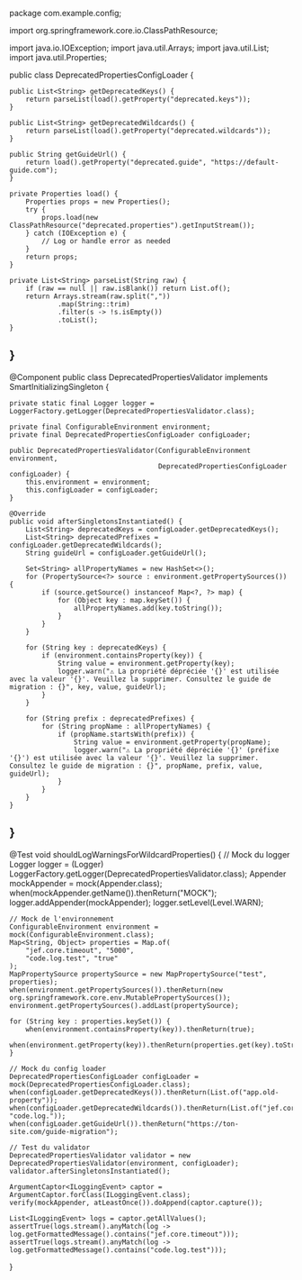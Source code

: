 package com.example.config;

import org.springframework.core.io.ClassPathResource;

import java.io.IOException;
import java.util.Arrays;
import java.util.List;
import java.util.Properties;

public class DeprecatedPropertiesConfigLoader {

    public List<String> getDeprecatedKeys() {
        return parseList(load().getProperty("deprecated.keys"));
    }

    public List<String> getDeprecatedWildcards() {
        return parseList(load().getProperty("deprecated.wildcards"));
    }

    public String getGuideUrl() {
        return load().getProperty("deprecated.guide", "https://default-guide.com");
    }

    private Properties load() {
        Properties props = new Properties();
        try {
            props.load(new ClassPathResource("deprecated.properties").getInputStream());
        } catch (IOException e) {
            // Log or handle error as needed
        }
        return props;
    }

    private List<String> parseList(String raw) {
        if (raw == null || raw.isBlank()) return List.of();
        return Arrays.stream(raw.split(","))
                .map(String::trim)
                .filter(s -> !s.isEmpty())
                .toList();
    }
}
------
@Component
public class DeprecatedPropertiesValidator implements SmartInitializingSingleton {

    private static final Logger logger = LoggerFactory.getLogger(DeprecatedPropertiesValidator.class);

    private final ConfigurableEnvironment environment;
    private final DeprecatedPropertiesConfigLoader configLoader;

    public DeprecatedPropertiesValidator(ConfigurableEnvironment environment,
                                         DeprecatedPropertiesConfigLoader configLoader) {
        this.environment = environment;
        this.configLoader = configLoader;
    }

    @Override
    public void afterSingletonsInstantiated() {
        List<String> deprecatedKeys = configLoader.getDeprecatedKeys();
        List<String> deprecatedPrefixes = configLoader.getDeprecatedWildcards();
        String guideUrl = configLoader.getGuideUrl();

        Set<String> allPropertyNames = new HashSet<>();
        for (PropertySource<?> source : environment.getPropertySources()) {
            if (source.getSource() instanceof Map<?, ?> map) {
                for (Object key : map.keySet()) {
                    allPropertyNames.add(key.toString());
                }
            }
        }

        for (String key : deprecatedKeys) {
            if (environment.containsProperty(key)) {
                String value = environment.getProperty(key);
                logger.warn("⚠️ La propriété dépréciée '{}' est utilisée avec la valeur '{}'. Veuillez la supprimer. Consultez le guide de migration : {}", key, value, guideUrl);
            }
        }

        for (String prefix : deprecatedPrefixes) {
            for (String propName : allPropertyNames) {
                if (propName.startsWith(prefix)) {
                    String value = environment.getProperty(propName);
                    logger.warn("⚠️ La propriété dépréciée '{}' (préfixe '{}') est utilisée avec la valeur '{}'. Veuillez la supprimer. Consultez le guide de migration : {}", propName, prefix, value, guideUrl);
                }
            }
        }
    }
}
----
@Test
void shouldLogWarningsForWildcardProperties() {
    // Mock du logger
    Logger logger = (Logger) LoggerFactory.getLogger(DeprecatedPropertiesValidator.class);
    Appender<ILoggingEvent> mockAppender = mock(Appender.class);
    when(mockAppender.getName()).thenReturn("MOCK");
    logger.addAppender(mockAppender);
    logger.setLevel(Level.WARN);

    // Mock de l'environnement
    ConfigurableEnvironment environment = mock(ConfigurableEnvironment.class);
    Map<String, Object> properties = Map.of(
        "jef.core.timeout", "5000",
        "code.log.test", "true"
    );
    MapPropertySource propertySource = new MapPropertySource("test", properties);
    when(environment.getPropertySources()).thenReturn(new org.springframework.core.env.MutablePropertySources());
    environment.getPropertySources().addLast(propertySource);

    for (String key : properties.keySet()) {
        when(environment.containsProperty(key)).thenReturn(true);
        when(environment.getProperty(key)).thenReturn(properties.get(key).toString());
    }

    // Mock du config loader
    DeprecatedPropertiesConfigLoader configLoader = mock(DeprecatedPropertiesConfigLoader.class);
    when(configLoader.getDeprecatedKeys()).thenReturn(List.of("app.old-property"));
    when(configLoader.getDeprecatedWildcards()).thenReturn(List.of("jef.core.", "code.log."));
    when(configLoader.getGuideUrl()).thenReturn("https://ton-site.com/guide-migration");

    // Test du validator
    DeprecatedPropertiesValidator validator = new DeprecatedPropertiesValidator(environment, configLoader);
    validator.afterSingletonsInstantiated();

    ArgumentCaptor<ILoggingEvent> captor = ArgumentCaptor.forClass(ILoggingEvent.class);
    verify(mockAppender, atLeastOnce()).doAppend(captor.capture());

    List<ILoggingEvent> logs = captor.getAllValues();
    assertTrue(logs.stream().anyMatch(log -> log.getFormattedMessage().contains("jef.core.timeout")));
    assertTrue(logs.stream().anyMatch(log -> log.getFormattedMessage().contains("code.log.test")));
}
